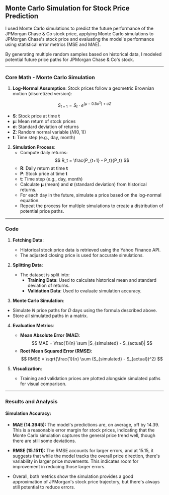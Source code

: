 ## Monte Carlo Simulation for Stock Price Prediction
I used Monte Carlo simulations to predict the future performance of the JPMorgan Chase & Co stock price, applying Monte Carlo simulations to JPMorgan Chase's stock price and evaluating the model's performance using statistical error metrics (MSE and MAE).

By generating multiple random samples based on historical data, I modeled potential future price paths for JPMorgan Chase & Co's stock.

---
### **Core Math - Monte Carlo Simulation**
1. **Log-Normal Assumption**: Stock prices follow a geometric Brownian motion (discretized version):

$$
S_{t+1} = S_t \cdot e^{(\mu - 0.5 \sigma^2) + \sigma Z}
$$
   - **S**: Stock price at time **t**
   - **μ**: Mean return of stock prices
   - **σ**: Standard deviation of returns
   - **Z**: Random normal variable ($N(0, 1)$)
   - **t**: Time step (e.g., day, month)


2. **Simulation Process**:
   - Compute daily returns: 
   $$
   R_t = \frac{P_{t+1} - P_t}{P_t}
   $$
   - **R**: Daily return at time **t**
   - **P**: Stock price at time **t**
   - **t**: Time step (e.g., day, month)
   - Calculate **μ** (mean) and **σ** (standard deviation) from historical returns.
   - For each day in the future, simulate a price based on the log-normal equation.
   - Repeat the process for multiple simulations to create a distribution of potential price paths.
---
### **Code**

1. **Fetching Data**:
   - Historical stock price data is retrieved using the Yahoo Finance API.
   - The adjusted closing price is used for accurate simulations.

2. **Splitting Data**:
   - The dataset is split into:
     - **Training Data**: Used to calculate historical mean and standard deviation of returns.
     - **Validation Data**: Used to evaluate simulation accuracy.

3. **Monte Carlo Simulation**:
- Simulate $N$ price paths for $D$ days using the formula described above.
- Store all simulated paths in a matrix.

4. **Evaluation Metrics**:
   - **Mean Absolute Error (MAE)**:
   $$
   MAE = \frac{1}{n} \sum |S_{simulated} - S_{actual}|
   $$
   - **Root Mean Squared Error (RMSE)**:
   $$
   RMSE = \sqrt{\frac{1}{n} \sum (S_{simulated} - S_{actual})^2}
   $$

5. **Visualization**:
   - Training and validation prices are plotted alongside simulated paths for visual comparison.
---

### **Results and Analysis**

#### **Simulation Accuracy**:
- **MAE (14.3945):** The model's predictions are, on average, off by 14.39. This is a reasonable error margin for stock prices, indicating that the Monte Carlo simulation captures the general price trend well, though there are still some deviations.

- **RMSE (15.1511):** The RMSE accounts for larger errors, and at 15.15, it suggests that while the model tracks the overall price direction, there's variability in larger price movements. This indicates room for improvement in reducing those larger errors.

- Overall, both metrics show the simulation provides a good approximation of JPMorgan's stock price trajectory, but there's always still potential to reduce errors.
